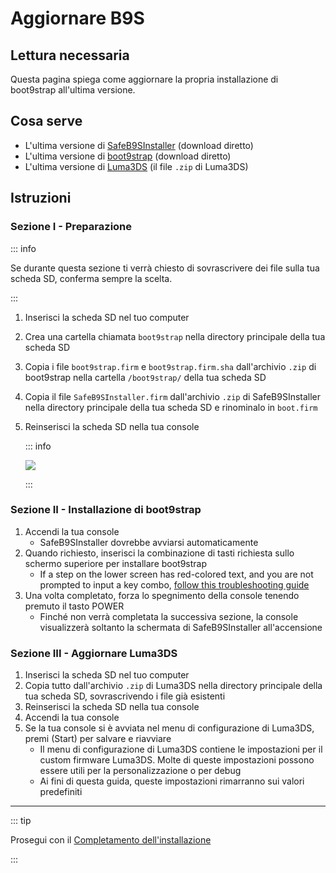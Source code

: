 # Aggiornare B9S

## Lettura necessaria

Questa pagina spiega come aggiornare la propria installazione di boot9strap all'ultima versione.

## Cosa serve

- L'ultima versione di [SafeB9SInstaller](https://github.com/d0k3/SafeB9SInstaller/releases/download/v0.0.7/SafeB9SInstaller-20170605-122940.zip) (download diretto)
- L'ultima versione di [boot9strap](https://github.com/SciresM/boot9strap/releases/download/1.4/boot9strap-1.4.zip) (download diretto)
- L'ultima versione di [Luma3DS](https://github.com/LumaTeam/Luma3DS/releases/latest) (il file `.zip` di Luma3DS)

## Istruzioni

### Sezione I - Preparazione

::: info

Se durante questa sezione ti verrà chiesto di sovrascrivere dei file sulla tua scheda SD, conferma sempre la scelta.

:::

1. Inserisci la scheda SD nel tuo computer
2. Crea una cartella chiamata `boot9strap` nella directory principale della tua scheda SD
3. Copia i file `boot9strap.firm` e `boot9strap.firm.sha` dall'archivio `.zip` di boot9strap nella cartella `/boot9strap/` della tua scheda SD
4. Copia il file `SafeB9SInstaller.firm` dall'archivio `.zip` di SafeB9SInstaller nella directory principale della tua scheda SD e rinominalo in `boot.firm`
5. Reinserisci la scheda SD nella tua console

   ::: info

   ![](/images/screenshots/updateb9s-root-layout.png)

   :::

### Sezione II - Installazione di boot9strap

1. Accendi la tua console
   - SafeB9SInstaller dovrebbe avviarsi automaticamente
2. Quando richiesto, inserisci la combinazione di tasti richiesta sullo schermo superiore per installare boot9strap
   - If a step on the lower screen has red-colored text, and you are not prompted to input a key combo, [follow this troubleshooting guide](troubleshooting-updating-b9s)
3. Una volta completato, forza lo spegnimento della console tenendo premuto il tasto POWER
   - Finché non verrà completata la successiva sezione, la console visualizzerà soltanto la schermata di SafeB9SInstaller all'accensione

### Sezione III - Aggiornare Luma3DS

1. Inserisci la scheda SD nel tuo computer
2. Copia tutto dall'archivio `.zip` di Luma3DS nella directory principale della tua scheda SD, sovrascrivendo i file già esistenti
3. Reinserisci la scheda SD nella tua console
4. Accendi la tua console
5. Se la tua console si è avviata nel menu di configurazione di Luma3DS, premi (Start) per salvare e riavviare
   - Il menu di configurazione di Luma3DS contiene le impostazioni per il custom firmware Luma3DS. Molte di queste impostazioni possono essere utili per la personalizzazione o per debug
   - Ai fini di questa guida, queste impostazioni rimarranno sui valori predefiniti

___

::: tip

Prosegui con il [Completamento dell'installazione](finalizing-setup)

:::
